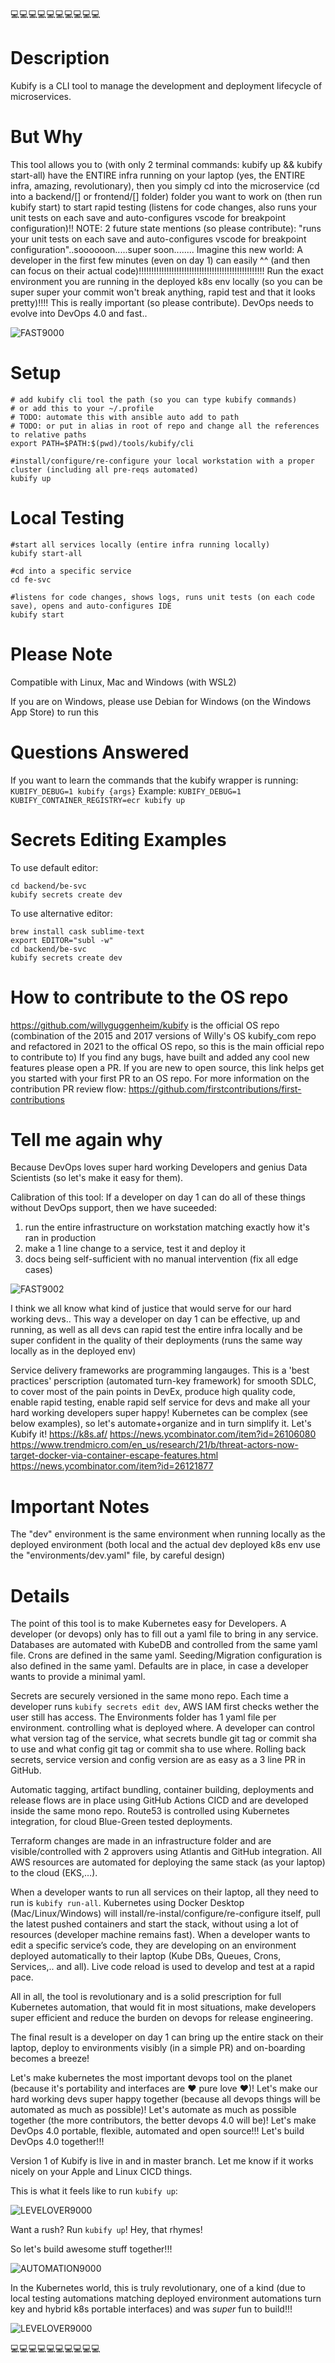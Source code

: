 💻💻💻💻💻💻💻💻💻💻

# Description

Kubify is a CLI tool to manage the development and deployment lifecycle of microservices.

# But Why

This tool allows you to (with only 2 terminal commands: kubify up && kubify start-all) have the ENTIRE infra running on your laptop (yes, the ENTIRE infra, amazing, revolutionary), then you simply cd into the microservice (cd into a backend/[] or frontend/[] folder) folder you want to work on (then run kubify start) to start rapid testing (listens for code changes, also runs your unit tests on each save and auto-configures vscode for breakpoint configuration)!!
	NOTE: 2 future state mentions (so please contribute): "runs your unit tests on each save and auto-configures vscode for breakpoint configuration"..soooooon.....super soon........
Imagine this new world: A developer in the first few minutes (even on day 1) can easily ^^ (and then can focus on their actual code)!!!!!!!!!!!!!!!!!!!!!!!!!!!!!!!!!!!!!!!!!!!!!!!!!!
Run the exact environment you are running in the deployed k8s env locally (so you can be super super your commit won't break anything, rapid test and that it looks pretty)!!!!
This is really important (so please contribute). DevOps needs to evolve into DevOps 4.0 and fast.. 

![FAST9000](./docs/img/README_md_imgs/fast.gif)

# Setup
```
# add kubify cli tool the path (so you can type kubify commands)
# or add this to your ~/.profile
# TODO: automate this with ansible auto add to path
# TODO: or put in alias in root of repo and change all the references to relative paths
export PATH=$PATH:$(pwd)/tools/kubify/cli 

#install/configure/re-configure your local workstation with a proper cluster (including all pre-reqs automated)
kubify up
```

# Local Testing

```
#start all services locally (entire infra running locally)
kubify start-all 

#cd into a specific service
cd fe-svc

#listens for code changes, shows logs, runs unit tests (on each code save), opens and auto-configures IDE
kubify start
```

# Please Note

Compatible with Linux, Mac and Windows (with WSL2)

If you are on Windows, please use Debian for Windows (on the Windows App Store) to run this

# Questions Answered

If you want to learn the commands that the kubify wrapper is running: `KUBIFY_DEBUG=1 kubify {args}`
Example: `KUBIFY_DEBUG=1 KUBIFY_CONTAINER_REGISTRY=ecr kubify up`

# Secrets Editing Examples

To use default editor:
```
cd backend/be-svc
kubify secrets create dev
```
To use alternative editor:
```
brew install cask sublime-text
export EDITOR="subl -w"
cd backend/be-svc
kubify secrets create dev
```
# How to contribute to the OS repo

https://github.com/willyguggenheim/kubify is the official OS repo (combination of the 2015 and 2017 versions of Willy's OS kubify_com repo and refactored in 2021 to the offical OS repo, so this is the main official repo to contribute to)
If you find any bugs, have built and added any cool new features please open a PR.
If you are new to open source, this link helps get you started with your first PR to an OS repo.
For more information on the contribution PR review flow: https://github.com/firstcontributions/first-contributions

# Tell me again why

Because DevOps loves super hard working Developers and genius Data Scientists (so let's make it easy for them).

Calibration of this tool: If a developer on day 1 can do all of these things without DevOps support, then we have suceeded:
1) run the entire infrastructure on workstation matching exactly how it's ran in production
2) make a 1 line change to a service, test it and deploy it
3) docs being self-sufficient with no manual intervention (fix all edge cases)

![FAST9002](./docs/img/README_md_imgs/fast2.gif)

I think we all know what kind of justice that would serve for our hard working devs..
This way a developer on day 1 can be effective, up and running, as well as all devs can rapid test the entire infra locally and be super confident in the quality of their deployments (runs the same way locally as in the deployed env)

Service delivery frameworks are programming langauges. This is a 'best practices' perscription (automated turn-key framework) for smooth SDLC, to cover most of the pain points in DevEx, produce high quality code, enable rapid testing, enable rapid self service for devs and make all your hard working developers super happy!
Kubernetes can be complex (see below examples), so let's automate+organize and in turn simplify it. Let's Kubify it!
https://k8s.af/
https://news.ycombinator.com/item?id=26106080
https://www.trendmicro.com/en_us/research/21/b/threat-actors-now-target-docker-via-container-escape-features.html
	https://news.ycombinator.com/item?id=26121877

# Important Notes

The "dev" environment is the same environment when running locally as the deployed environment (both local and the actual dev deployed k8s env use the "environments/dev.yaml" file, by careful design)

# Details

The point of this tool is to make Kubernetes easy for Developers. 
A developer (or devops) only has to fill out a yaml file to bring in any service.
Databases are automated with KubeDB and controlled from the same yaml file.
Crons are defined in the same yaml.
Seeding/Migration configuration is also defined in the same yaml.
Defaults are in place, in case a developer wants to provide a minimal yaml.

Secrets are securely versioned in the same mono repo. Each time a developer runs `kubify secrets edit dev`, AWS IAM first checks wether the user still has access.
The Environments folder has 1 yaml file per environment. controlling what is deployed where. 
 A developer can control what version tag of the service, what secrets bundle git tag or commit sha to use and what config git tag or commit sha to use where. Rolling back secrets, service version and config version are as easy as a 3 line PR in GitHub.

Automatic tagging, artifact bundling, container building, deployments and release flows are in place using GitHub Actions CICD and are developed inside the same mono repo.
Route53 is controlled using Kubernetes integration, for cloud Blue-Green tested deployments.

Terraform changes are made in an infrastructure folder and are visible/controlled with 2 approvers using Atlantis and GitHub integration. All AWS resources are automated for deploying the same stack (as your laptop) to the cloud (EKS,…).

When a developer wants to run all services on their laptop, all they need to run is `kubify run-all`. Kubernetes using Docker Desktop (Mac/Linux/Windows) will install/re-instal/configure/re-configure itself, pull the latest pushed containers and start the stack, without using a lot of resources (developer machine remains fast). When a developer wants to edit a specific service’s code, they are developing on an environment deployed automatically to their laptop (Kube DBs, Queues, Crons, Services,.. and all). Live code reload is used to develop and test at a rapid pace.

All in all, the tool is revolutionary and is a solid prescription for full Kubernetes automation, that would fit in most situations, make developers super efficient and reduce the burden on devops for release engineering.

The final result is a developer on day 1 can bring up the entire stack on their laptop, deploy to environments visibly (in a simple PR) and on-boarding becomes a breeze!

Let's make kubernetes the most important devops tool on the planet (because it's portability and interfaces are ❤️ pure love ❤️)!
Let's make our hard working devs super happy together (because all devops things will be automated as much as possible)!
Let's automate as much as possible together (the more contributors, the better devops 4.0 will be)!
Let's make DevOps 4.0 portable, flexible, automated and open source!!!
Let's build DevOps 4.0 together!!!

Version 1 of Kubify is live in and in master branch. 
Let me know if it works nicely on your Apple and Linux CICD things.

This is what it feels like to run `kubify up`:

![LEVELOVER9000](./docs/img/README_md_imgs/bugs-fixed-v1-ready.gif)

Want a rush? Run `kubify up`! Hey, that rhymes!

So let's build awesome stuff together!!!

![AUTOMATION9000](./docs/img/README_md_imgs/iron-person.gif)

In the Kubernetes world, this is truly revolutionary, one of a kind (due to local testing automations matching deployed environment automations turn key and hybrid k8s portable interfaces) and was *super* fun to build!!!

![LEVELOVER9000](./docs/img/README_md_imgs/level-up.gif)

💻💻💻💻💻💻💻💻💻💻